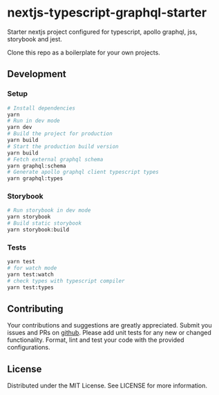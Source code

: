# nextjs-typescript-graphql-starter

Starter nextjs project configured for typescript, apollo graphql, jss, storybook
and jest.

Clone this repo as a boilerplate for your own projects.

## Development

### Setup

```bash
# Install dependencies
yarn
# Run in dev mode
yarn dev
# Build the project for production
yarn build
# Start the production build version
yarn build
# Fetch external graphql schema
yarn graphql:schema
# Generate apollo graphql client typescript types
yarn graphql:types
```

### Storybook

```bash
# Run storybook in dev mode
yarn storybook
# Build static storybook
yarn storybook:build
```

### Tests

```bash
yarn test
# for watch mode
yarn test:watch
# check types with typescript compiler
yarn test:types
```

## Contributing

Your contributions and suggestions are greatly appreciated. Submit you issues
and PRs on [github](https://github.com/trival/jss-style-helpers). Please add
unit tests for any new or changed functionality. Format, lint and test your code
with the provided configurations.

## License

Distributed under the MIT License. See LICENSE for more information.
